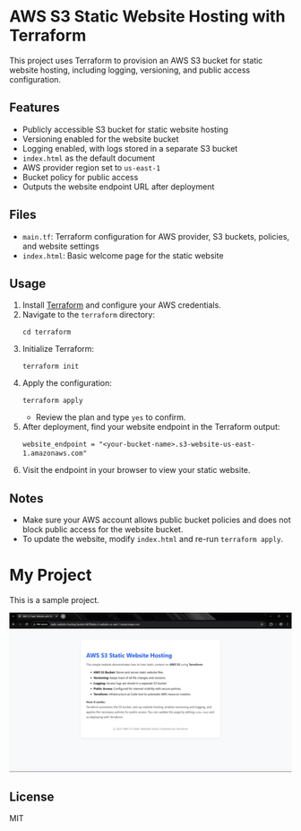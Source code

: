 # AWS S3 Static Website Hosting with Terraform

This project uses Terraform to provision an AWS S3 bucket for static website hosting, including logging, versioning, and public access configuration.

## Features

- Publicly accessible S3 bucket for static website hosting
- Versioning enabled for the website bucket
- Logging enabled, with logs stored in a separate S3 bucket
- `index.html` as the default document
- AWS provider region set to `us-east-1`
- Bucket policy for public access
- Outputs the website endpoint URL after deployment

## Files

- `main.tf`: Terraform configuration for AWS provider, S3 buckets, policies, and website settings
- `index.html`: Basic welcome page for the static website

## Usage

1. Install [Terraform](https://www.terraform.io/downloads.html) and configure your AWS credentials.
2. Navigate to the `terraform` directory:
   ```pwsh
   cd terraform
   ```
3. Initialize Terraform:
   ```pwsh
   terraform init
   ```
4. Apply the configuration:
   ```pwsh
   terraform apply
   ```
   - Review the plan and type `yes` to confirm.
5. After deployment, find your website endpoint in the Terraform output:
   ```
   website_endpoint = "<your-bucket-name>.s3-website-us-east-1.amazonaws.com"
   ```
6. Visit the endpoint in your browser to view your static website.

## Notes

- Make sure your AWS account allows public bucket policies and does not block public access for the website bucket.
- To update the website, modify `index.html` and re-run `terraform apply`.

# My Project

This is a sample project.

![Website Screenshot](screenshot.png)

## License

MIT
